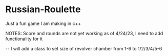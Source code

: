 # Russian-Roulette
Just a fun game I am making in c++ 

NOTES: Score and rounds are not yet working as of 4/24/23, I need to add functionality for it 

-- I will add a class to set size of revolver chamber from 1-6 to 
1/2/3/4/5-6

